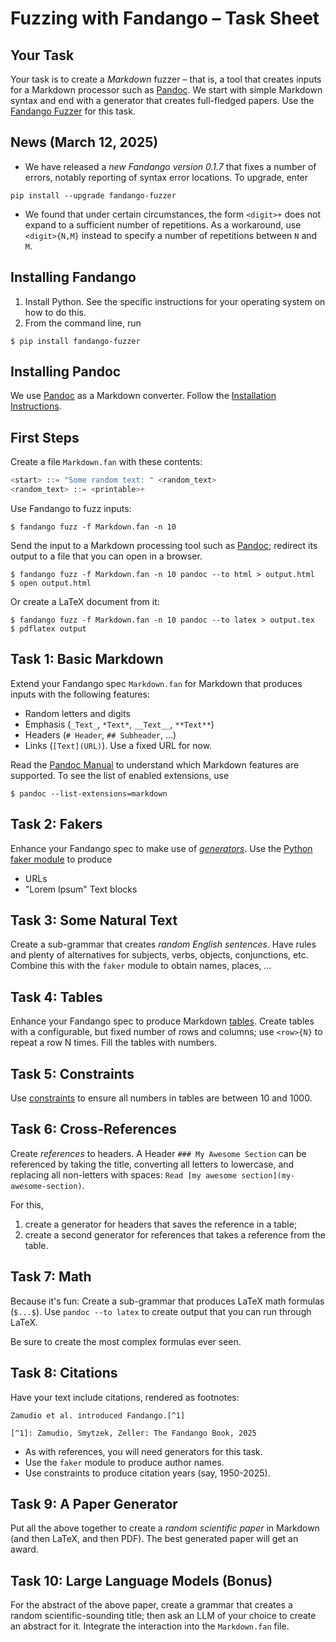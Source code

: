 # Fuzzing with Fandango – Task Sheet

## Your Task

Your task is to create a _Markdown_ fuzzer – that is, a tool that creates inputs for a Markdown processor such as [Pandoc](https://pandoc.org).
We start with simple Markdown syntax and end with a generator that creates full-fledged papers.
Use the [Fandango Fuzzer](https://fandango-fuzzer.github.io) for this task.


## News (March 12, 2025)

* We have released a _new Fandango version 0.1.7_ that fixes a number of errors, notably reporting of syntax error locations. To upgrade, enter

```shell
pip install --upgrade fandango-fuzzer
```

* We found that under certain circumstances, the form `<digit>+` does not expand to a sufficient number of repetitions. As a workaround, use `<digit>{N,M}` instead to specify a number of repetitions between `N` and `M`.


## Installing Fandango

1. Install Python. See the specific instructions for your operating system on how to do this.
2. From the command line, run

```shell
$ pip install fandango-fuzzer
```

## Installing Pandoc

We use [Pandoc](https://pandoc.org) as a Markdown converter.
Follow the [Installation Instructions](https://pandoc.org/installing.html).


## First Steps

Create a file `Markdown.fan` with these contents:

```python
<start> ::= "Some random text: " <random_text>
<random_text> ::= <printable>+
```

Use Fandango to fuzz inputs:

```shell
$ fandango fuzz -f Markdown.fan -n 10
```

Send the input to a Markdown processing tool such as [Pandoc](https://pandoc.org); redirect its output to a file that you can open in a browser.

```shell
$ fandango fuzz -f Markdown.fan -n 10 pandoc --to html > output.html
$ open output.html
```

Or create a LaTeX document from it:

```shell
$ fandango fuzz -f Markdown.fan -n 10 pandoc --to latex > output.tex
$ pdflatex output
```


## Task 1: Basic Markdown

Extend your Fandango spec `Markdown.fan` for Markdown that produces inputs with the following features:

* Random letters and digits
* Emphasis (`_Text_`, `*Text*`, `__Text__`, `**Text**`)
* Headers (`# Header`, `## Subheader`, ...)
* Links (`[Text](URL)`). Use a fixed URL for now.

Read the [Pandoc Manual](https://pandoc.org/MANUAL.html#pandocs-markdown) to understand which Markdown features are supported. To see the list of enabled extensions, use

```shell
$ pandoc --list-extensions=markdown
```

## Task 2: Fakers

Enhance your Fandango spec to make use of [_generators_](https://fandango-fuzzer.github.io/Generators.html). Use the [Python faker module](https://faker.readthedocs.io/en/master/) to produce

* URLs
* "Lorem Ipsum" Text blocks


## Task 3: Some Natural Text

Create a sub-grammar that creates _random English sentences_. Have rules and plenty of alternatives for subjects, verbs, objects, conjunctions, etc.
Combine this with the `faker` module to obtain names, places, ...


## Task 4: Tables

Enhance your Fandango spec to produce Markdown [tables](https://pandoc.org/MANUAL.html#tables). Create tables with a configurable, but fixed number of rows and columns; use `<row>{N}` to repeat a row N times.
Fill the tables with numbers.


## Task 5: Constraints

Use [constraints](https://fandango-fuzzer.github.io/Constraints.html) to ensure all numbers in tables are between 10 and 1000.


## Task 6: Cross-References

Create _references_ to headers. A Header `### My Awesome Section` can be referenced by taking the title, converting all letters to lowercase, and replacing all non-letters with spaces: `Read [my awesome section](my-awesome-section)`.

For this,

1. create a generator for headers that saves the reference in a table; 
2. create a second generator for references that takes a reference from the table.


## Task 7: Math

Because it's fun: Create a sub-grammar that produces LaTeX math formulas (`$...$`). Use `pandoc --to latex` to create output that you can run through LaTeX.

Be sure to create the most complex formulas ever seen.


## Task 8: Citations

Have your text include citations, rendered as footnotes:

```
Zamudio et al. introduced Fandango.[^1]

[^1]: Zamudio, Smytzek, Zeller: The Fandango Book, 2025
```

* As with references, you will need generators for this task.
* Use the `faker` module to produce author names.
* Use constraints to produce citation years (say, 1950-2025).


## Task 9: A Paper Generator

Put all the above together to create a _random scientific paper_ in Markdown (and then LaTeX, and then PDF). The best generated paper will get an award.


## Task 10: Large Language Models (Bonus)

For the abstract of the above paper, create a grammar that creates a random scientific-sounding title; then ask an LLM of your choice to create an abstract for it. Integrate the interaction into the `Markdown.fan` file.
